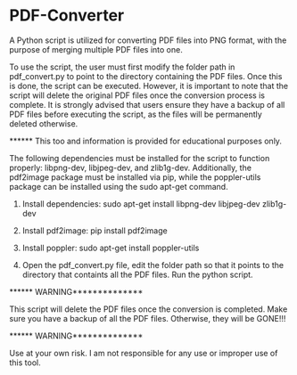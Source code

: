 # PDF-Converter

A Python script is utilized for converting PDF files into PNG format, with the purpose of merging multiple PDF files into one.

To use the script, the user must first modify the folder path in pdf_convert.py to point to the directory containing the PDF files. Once this is done, the script can be executed. However, it is important to note that the script will delete the original PDF files once the conversion process is complete. It is strongly advised that users ensure they have a backup of all PDF files before executing the script, as the files will be permanently deleted otherwise. 

****** This too and information is provided for educational purposes only.


The following dependencies must be installed for the script to function properly: libpng-dev, libjpeg-dev, and zlib1g-dev. Additionally, the pdf2image package must be installed via pip, while the poppler-utils package can be installed using the sudo apt-get command.

1. Install dependencies: sudo apt-get install libpng-dev libjpeg-dev zlib1g-dev

2. Install pdf2image: pip install pdf2image

3. Install poppler: sudo apt-get install poppler-utils

4. Open the pdf_convert.py file, edit the folder path so that it points to the directory that containts all the PDF files. Run the python script.

****** WARNING**************

This script will delete the PDF files once the conversion is completed. Make sure you have a backup of all the PDF files. Otherwise, they will be GONE!!!

****** WARNING**************


Use at your own risk. I am not responsible for any use or improper use of this tool. 
